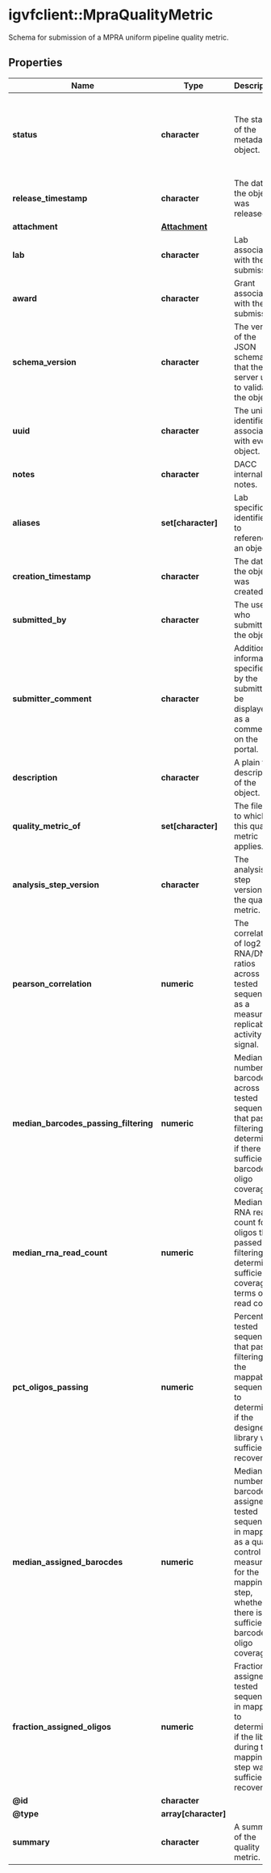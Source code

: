 # igvfclient::MpraQualityMetric

Schema for submission of a MPRA uniform pipeline quality metric.

## Properties
Name | Type | Description | Notes
------------ | ------------- | ------------- | -------------
**status** | **character** | The status of the metadata object. | [optional] [Enum: [archived, deleted, in progress, preview, released]] 
**release_timestamp** | **character** | The date the object was released. | [optional] 
**attachment** | [**Attachment**](Attachment.md) |  | [optional] 
**lab** | **character** | Lab associated with the submission. | [optional] 
**award** | **character** | Grant associated with the submission. | [optional] 
**schema_version** | **character** | The version of the JSON schema that the server uses to validate the object. | [optional] [Pattern: ^\\d+(\\.\\d+)*$] 
**uuid** | **character** | The unique identifier associated with every object. | [optional] 
**notes** | **character** | DACC internal notes. | [optional] [Pattern: ^(\\S+(\\s|\\S)*\\S+|\\S)$] 
**aliases** | **set[character]** | Lab specific identifiers to reference an object. | [optional] 
**creation_timestamp** | **character** | The date the object was created. | [optional] 
**submitted_by** | **character** | The user who submitted the object. | [optional] 
**submitter_comment** | **character** | Additional information specified by the submitter to be displayed as a comment on the portal. | [optional] [Pattern: ^(\\S+(\\s|\\S)*\\S+|\\S)$] 
**description** | **character** | A plain text description of the object. | [optional] [Pattern: ^(\\S+(\\s|\\S)*\\S+|\\S)$] 
**quality_metric_of** | **set[character]** | The file(s) to which this quality metric applies. | [optional] 
**analysis_step_version** | **character** | The analysis step version of the quality metric. | [optional] 
**pearson_correlation** | **numeric** | The correlation of log2 RNA/DNA ratios across tested sequences as a measure of replicable activity signal. | [optional] 
**median_barcodes_passing_filtering** | **numeric** | Median number of barcodes across tested sequences that passed filtering to determine if there was sufficient barcode to oligo coverage. | [optional] 
**median_rna_read_count** | **numeric** | Median of RNA read count for oligos that passed filtering to determine sufficient coverage in terms of read count. | [optional] 
**pct_oligos_passing** | **numeric** | Percent of tested sequences that passed filtering of the mappable sequences to determine if the designed library was sufficiently recovered. | [optional] 
**median_assigned_barocdes** | **numeric** | Median number of barcodes assigned to tested sequences in mapping as a quality control measure for the mapping step, whether there is sufficient barcode to oligo coverage. | [optional] 
**fraction_assigned_oligos** | **numeric** | Fraction of assigned tested sequences in mapping to determine if the library during the mapping step was sufficiently recovered. | [optional] 
**@id** | **character** |  | [optional] 
**@type** | **array[character]** |  | [optional] 
**summary** | **character** | A summary of the quality metric. | [optional] 


